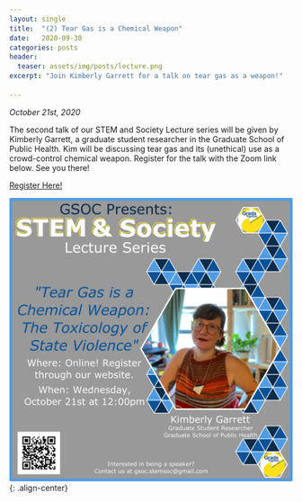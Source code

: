 ```yaml
---
layout: single
title:  "(2) Tear Gas is a Chemical Weapon"
date:   2020-09-30
categories: posts
header:
  teaser: assets/img/posts/lecture.png
excerpt: "Join Kimberly Garrett for a talk on tear gas as a weapon!"

---
```

*October 21st, 2020*

The second talk of our STEM and Society Lecture series will be given by Kimberly Garrett, a graduate student researcher in the Graduate School of Public Health. Kim will be discussing tear gas and its (unethical) use as a crowd-control chemical weapon. Register for the talk with the Zoom link below. See you there!

[Register Here!](https://pitt.zoom.us/meeting/register/tJIvdu-orzgrHNCplCK3jeV0QHWUvZkptBLE)

![Lecture2_KimberlyGarrett](/assets/img/lectures/Lecture2_KimberlyGarrett.png){: .align-center}
